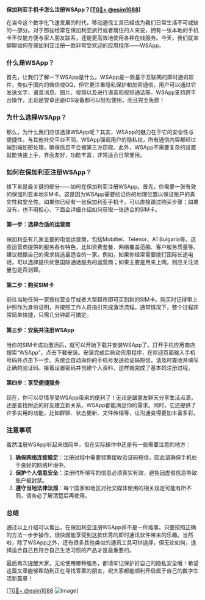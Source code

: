 **保加利亚手机卡怎么注册WSApp？[[TG💪+ @esim1088](https://t.me/s/esim1088)]**

在当今这个数字化飞速发展的时代，移动通信工具已经成为我们日常生活不可或缺的一部分。对于那些经常在保加利亚旅行或者居住的人来说，拥有一张本地的手机卡不仅能方便与家人朋友联系，还能更高效地使用各种在线服务。今天，我们就来聊聊如何在保加利亚注册一款非常受欢迎的应用程序——WSApp。

### 什么是WSApp？

首先，让我们了解一下WSApp是什么。WSApp是一款基于互联网的即时通讯软件，类似于国内的微信或QQ，但它更注重隐私保护和加密通信。用户可以通过它发送文字、语音消息、图片、视频以及进行语音和视频通话等。WSApp支持跨平台操作，无论是安卓还是iOS设备都可以轻松使用，而且完全免费！

### 为什么选择WSApp？

那么，为什么我们应该选择WSApp呢？其实，WSApp的魅力在于它的安全性与便捷性。与其他社交平台不同，WSApp强调用户的隐私权，所有通信内容都经过端到端加密处理，确保信息不会被第三方窃取。此外，WSApp不需要复杂的设置就能快速上手，界面友好，功能丰富，非常适合日常使用。

### 如何在保加利亚注册WSApp？

接下来是最关键的部分——如何在保加利亚注册WSApp。首先，你需要一张有效的保加利亚本地SIM卡。这是因为WSApp需要验证你的地理位置以保证账户的真实性和安全性。如果你已经有一张保加利亚手机卡，可以直接跳过购买步骤；如果没有，也不用担心，下面会详细介绍如何获取一张适合的SIM卡。

#### 第一步：选择合适的运营商

保加利亚有几家主要的电信运营商，包括Mobiltel、Telenor、A1 Bulgaria等。这些运营商提供的服务各有特色，比如资费套餐、网络覆盖范围、客户服务质量等。建议根据自己的需求挑选最适合的一家。例如，如果你经常需要拨打国际长途电话，可以选择提供优惠国际通话服务的运营商；如果主要是用来上网，则应关注流量包是否划算。

#### 第二步：购买SIM卡

前往当地任何一家授权营业厅或者大型超市即可买到新的SIM卡。购买时记得带上护照作为身份证明，并按照工作人员指引完成激活流程。通常情况下，整个过程非常简单快捷，只需几分钟即可搞定。

#### 第三步：安装并注册WSApp

当你的SIM卡成功激活后，就可以开始下载并安装WSApp了。打开手机应用商店搜索“WSApp”，点击下载安装。安装完成后启动应用程序，在欢迎页面输入手机号码并点击下一步。系统会自动向你的手机号发送验证码短信，请及时查收并填写正确的验证码。接着设置密码并创建个人资料，这样就完成了基本的注册过程。

#### 第四步：享受便捷服务

现在，你可以尽情享受WSApp带来的便利了！无论是跟朋友聊天分享生活点滴，还是查找附近的好友建立新关系，WSApp都能满足你的需求。同时，它还提供了许多实用的功能，比如群聊、状态更新、文件传输等，让沟通变得更加丰富多彩。

### 注意事项

虽然注册WSApp听起来很简单，但在实际操作中还是有一些需要注意的地方：

1. **确保网络连接稳定**：注册过程中需要频繁接收验证码短信，因此请确保手机处于良好的网络环境中。
2. **保护个人信息安全**：注册时所填写的信息必须真实有效，避免因虚假信息导致账户被封禁。
3. **遵守当地法律法规**：每个国家和地区对社交媒体使用的相关规定可能有所不同，请务必了解清楚后再使用。

### 总结

通过以上介绍可以看出，在保加利亚注册WSApp并不是一件难事。只要按照正确的方法一步步操作，很快就能享受到这款优秀的即时通讯软件带来的乐趣。当然啦，除了WSApp之外，还有很多其他类似的通讯工具可供选择，但无论如何，选择适合自己且符合自己生活习惯的产品才是最重要的。

最后再次提醒大家，无论使用哪种服务，都请牢记保护好自己的隐私安全哦！希望这篇文章能够帮助到正在寻找答案的朋友，祝大家都能顺利开启属于自己的数字生活新篇章！

[[TG💪+ @esim1088](https://t.me/s/esim1088) ![Image](https://i.postimg.cc/4NQfJmqS/Snipaste-2025-05-13-00-14-12.png)]